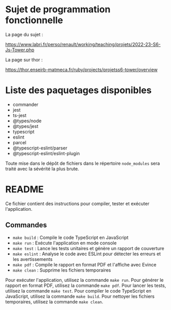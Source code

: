 # Sujet de programmation fonctionnelle

La page du sujet :

https://www.labri.fr/perso/renault/working/teaching/projets/2022-23-S6-Js-Tower.php

La page sur thor :

https://thor.enseirb-matmeca.fr/ruby/projects/projetss6-tower/overview

# Liste des paquetages disponibles

* commander
* jest
* ts-jest
* @types/node
* @types/jest
* typescript
* eslint
* parcel
* @typescript-eslint/parser
* @typescript-eslint/eslint-plugin

Toute mise dans le dépôt de fichiers dans le répertoire `node_modules`
sera traité avec la sévérité la plus brute.

# README

Ce fichier contient des instructions pour compiler, tester et exécuter l'application.

## Commandes

- `make build` : Compile le code TypeScript en JavaScript
- `make run` : Exécute l'application en mode console
- `make test` : Lance les tests unitaires et génère un rapport de couverture
- `make eslint` : Analyse le code avec ESLint pour détecter les erreurs et les avertissements
- `make pdf` : Compile le rapport en format PDF et l'affiche avec Evince
- `make clean` : Supprime les fichiers temporaires

Pour exécuter l'application, utilisez la commande `make run`. Pour générer le rapport en format PDF, utilisez la commande `make pdf`. Pour lancer les tests, utilisez la commande `make test`. Pour compiler le code TypeScript en JavaScript, utilisez la commande `make build`. Pour nettoyer les fichiers temporaires, utilisez la commande `make clean`.
